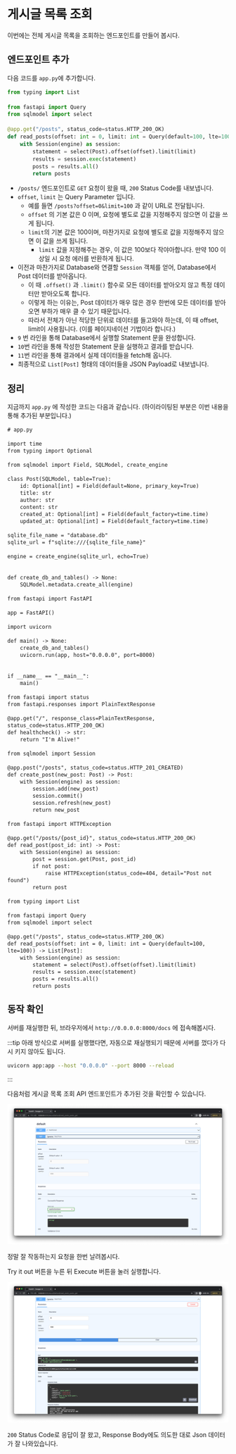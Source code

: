 # 게시글 목록 조회

이번에는 전체 게시글 목록을 조회하는 엔드포인트를 만들어 봅시다.
 
## 엔드포인트 추가

다음 코드를 `app.py`에 추가합니다.

```python
from typing import List

from fastapi import Query
from sqlmodel import select

@app.get("/posts", status_code=status.HTTP_200_OK)
def read_posts(offset: int = 0, limit: int = Query(default=100, lte=100)) -> List[Post]:
    with Session(engine) as session:
        statement = select(Post).offset(offset).limit(limit)
        results = session.exec(statement)
        posts = results.all()
        return posts
```

- `/posts/` 엔드포인트로 `GET` 요청이 왔을 때, `200` Status Code를 내보냅니다.
- `offset`, `limit` 는 Query Parameter 입니다.
  - 예를 들면 `/posts?offset=0&limit=100` 과 같이 URL로 전달됩니다.
  - `offset` 의 기본 값은 0 이며, 요청에 별도로 값을 지정해주지 않으면 이 값을 쓰게 됩니다.
  - `limit`의 기본 값은 100이며, 마찬가지로 요청에 별도로 값을 지정해주지 않으면 이 값을 쓰게 됩니다.
    - `limit` 값을 지정해주는 경우, 이 값은 100보다 작야아합니다. 만약 100 이상일 시 요청 에러를 반환하게 됩니다.
- 이전과 마찬가지로 Database와 연결할 `Session` 객체를 얻어, Database에서 Post 데이터를 받아옵니다.
  - 이 때 `.offset()` 과 `.limit()` 함수로 모든 데이터를 받아오지 않고 특정 데이터만 받아오도록 합니다.
  - 이렇게 하는 이유는, Post 데이터가 매우 많은 경우 한번에 모든 데이터를 받아오면 부하가 매우 클 수 있기 때문입니다.
  - 따라서 전체가 아닌 적당한 단위로 데이터를 들고와야 하는데, 이 때 offset, limit이 사용됩니다. (이를 페이지네이션 기법이라 합니다.)
- `9` 번 라인을 통해 Database에서 실행할 Statement 문을 완성합니다.
- `10`번 라인을 통해 작성한 Statement 문을 실행하고 결과를 받습니다.
- `11`번 라인을 통해 결과에서 실제 데이터들을 fetch해 옵니다.
- 최종적으로 `List[Post]` 형태의 데이터들을 JSON Payload로 내보냅니다.

## 정리

지금까지 `app.py` 에 작성한 코드는 다음과 같습니다. (하이라이팅된 부분은 이번 내용을 통해 추가된 부분입니다.)

```python{66-77}
# app.py

import time
from typing import Optional

from sqlmodel import Field, SQLModel, create_engine

class Post(SQLModel, table=True):
    id: Optional[int] = Field(default=None, primary_key=True)
    title: str
    author: str
    content: str
    created_at: Optional[int] = Field(default_factory=time.time)
    updated_at: Optional[int] = Field(default_factory=time.time)

sqlite_file_name = "database.db"
sqlite_url = f"sqlite:///{sqlite_file_name}"

engine = create_engine(sqlite_url, echo=True)


def create_db_and_tables() -> None:
    SQLModel.metadata.create_all(engine)

from fastapi import FastAPI    

app = FastAPI()

import uvicorn

def main() -> None:
    create_db_and_tables()
    uvicorn.run(app, host="0.0.0.0", port=8000)


if __name__ == "__main__":
    main()
    
from fastapi import status
from fastapi.responses import PlainTextResponse

@app.get("/", response_class=PlainTextResponse, status_code=status.HTTP_200_OK)
def healthcheck() -> str:
    return "I'm Alive!"
    
from sqlmodel import Session

@app.post("/posts", status_code=status.HTTP_201_CREATED)
def create_post(new_post: Post) -> Post:
    with Session(engine) as session:
        session.add(new_post)
        session.commit()
        session.refresh(new_post)
        return new_post
        
from fastapi import HTTPException

@app.get("/posts/{post_id}", status_code=status.HTTP_200_OK)
def read_post(post_id: int) -> Post:
    with Session(engine) as session:
        post = session.get(Post, post_id)
        if not post:
            raise HTTPException(status_code=404, detail="Post not found")
        return post

from typing import List

from fastapi import Query
from sqlmodel import select

@app.get("/posts", status_code=status.HTTP_200_OK)
def read_posts(offset: int = 0, limit: int = Query(default=100, lte=100)) -> List[Post]:
    with Session(engine) as session:
        statement = select(Post).offset(offset).limit(limit)
        results = session.exec(statement)
        posts = results.all()
        return posts
```

## 동작 확인

서버를 재실행한 뒤, 브라우저에서 `http://0.0.0.0:8000/docs` 에 접속해봅시다.

:::tip
아래 방식으로 서버를 실행했다면, 자동으로 재실행되기 때문에 서버를 껐다가 다시 키지 않아도 됩니다.

```bash
uvicorn app:app --host "0.0.0.0" --port 8000 --reload
```
:::

다음처럼 게시글 목록 조회 API 엔드포인트가 추가된 것을 확인할 수 있습니다.

![1.png](./1.png)

정말 잘 작동하는지 요청을 한번 날려봅시다.

Try it out 버튼을 누른 뒤 Execute 버튼을 눌러 실행합니다.

![2.png](./2.png)

`200` Status Code로 응답이 잘 왔고, Response Body에도 의도한 대로 Json 데이터가 잘 나와있습니다.
